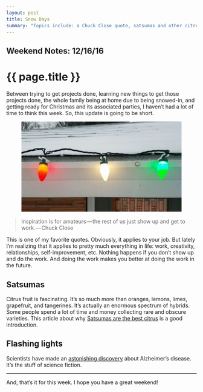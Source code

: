 ```yaml
---
layout: post
title: Snow Days
summary: "Topics include: a Chuck Close quote, satsumas and other citrus, and the amazing power of flashing lights."
---
```


<h2 class="kicker">Weekend Notes: 12/16/16</h2>

# {{ page.title }}

Between trying to get projects done, learning new things to get those projects done, the whole family being at home due to being snowed-in, and getting ready for Christmas and its associated parties, I haven’t had a lot of time to think this week. So, this update is going to be short.

<figure>
  <img src="/img/medium/1*XyfrCNyTdx2ssCqxsp46pw.jpeg">
</figure>

<blockquote>Inspiration is for amateurs — the rest of us just show up and get to work. — Chuck Close</blockquote>

This is one of my favorite quotes. Obviously, it applies to your job. But lately I’m realizing that it applies to pretty much everything in life: work, creativity, relationships, self-improvement, etc. Nothing happens if you don’t show up and do the work. And doing the work makes you better at doing the work in the future.

## Satsumas

Citrus fruit is fascinating. It’s so much more than oranges, lemons, limes, grapefruit, and tangerines. It’s actually an enormous spectrum of hybrids. Some people spend a lot of time and money collecting rare and obscure varieties. This article about why <a href="https://theawl.com/satsuma-mandarins-are-the-best-citrus-a35377e6cd1d#.lnoih1c83">Satsumas are the best citrus</a> is a good introduction.

## Flashing lights

Scientists have made an <a href="http://www.radiolab.org/story/bringing-gamma-back/">astonishing discovery</a> about Alzheimer’s disease. It’s the stuff of science fiction.

<hr>

And, that’s it for this week. I hope you have a great weekend!
